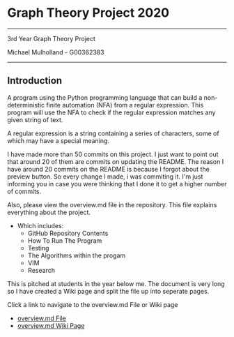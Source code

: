 # **Graph Theory Project 2020**
<hr>
<p>3rd Year Graph Theory Project</P>
Michael Mulholland - G00362383

<hr>

## **Introduction**
<p>A program using the Python programming language that can build a non-deterministic finite automation (NFA) from a regular expression. This program will use the NFA to check if the regular expression matches any given string of text.<p>
  
<p>A regular expression is a string containing a series of characters, some of which may have a special meaning. <p>
	
<p>I have made more than 50 commits on this project. I just want to point out that around 20 of them are commits on updating the README. The reason I have around 20 commits on the README is because I forgot about the preview button. So every change I made, i was commiting it. I'm just informing you in case you were thinking that I done it to get a higher number of commits.</p>

<p>Also, please view the overview.md file in the repository. This file explains everything about the project.</p> 

* Which includes:
	* GitHub Repository Contents
	* How To Run The Program
	* Testing
	* The Algorithms within the progam
	* VIM
	* Research

<p>This is pitched at students in the year below me. The document is very long so I have created a Wiki page and split the file up into seperate pages.</p>

<p>Click a link to navigate to the overview.md File or Wiki page</p>

* [overview.md File](https://github.com/G00362383/Graph-Theory-Project/blob/master/overview.md)
* [overview.md Wiki Page](https://github.com/G00362383/Graph-Theory-Project/wiki)


